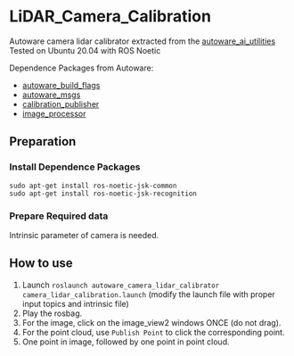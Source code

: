 # LiDAR_Camera_Calibration
Autoware camera lidar calibrator extracted from the [autoware_ai_utilities](https://github.com/autowarefoundation/autoware_ai_utilities/tree/master/autoware_camera_lidar_calibrator)
Tested on Ubuntu 20.04 with ROS Noetic

Dependence Packages from Autoware:
- [autoware_build_flags](https://github.com/autowarefoundation/autoware_ai_common/tree/master/autoware_build_flags)
- [autoware_msgs](https://github.com/AbangLZU/Autoware/tree/master/ros/src/msgs/autoware_msgs)
- [calibration_publisher](https://github.com/AbangLZU/Autoware/tree/master/ros/src/sensing/fusion/packages/calibration_publisher)
- [image_processor](https://github.com/AbangLZU/Autoware/tree/master/ros/src/sensing/filters/packages/image_processor)

## Preparation
### Install Dependence Packages
```
sudo apt-get install ros-noetic-jsk-common
sudo apt-get install ros-noetic-jsk-recognition
```
### Prepare Required data
Intrinsic parameter of camera is needed.

## How to use
1. Launch `roslaunch autoware_camera_lidar_calibrator camera_lidar_calibration.launch` (modify the launch file with proper input topics and intrinsic file)
2. Play the rosbag.
3. For the image, click on the image_view2 windows ONCE (do not drag).
4. For the point cloud, use `Publish Point` to click the corresponding point.
5. One point in image, followed by one point in point cloud.